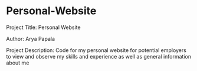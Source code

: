 # Personal-Website
Project Title:
Personal Website

Author: 
Arya Papala

Project Description:
Code for my personal website for potential employers to view and observe my skills and experience as well as general information about me


